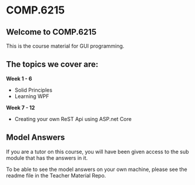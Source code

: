 # COMP.6215

## Welcome to COMP.6215

This is the course material for GUI programming.

## The topics we cover are:

**Week 1 - 6**

* Solid Principles
* Learning WPF

**Week 7 - 12**

* Creating your own ReST Api using ASP.net Core

## Model Answers

If you are a tutor on this course, you will have been given access to the sub module that has the answers in it.

To be able to see the model answers on your own machine, please see the readme file in the Teacher Material Repo.